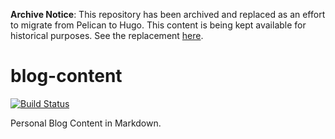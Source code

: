 **Archive Notice**: This repository has been archived and replaced as an effort to migrate from Pelican to Hugo. This content is being kept available for historical purposes. See the replacement [here](https://github.com/komish/blog).

# blog-content

[![Build Status](https://travis-ci.com/Komish/blog-content.svg?branch=master)](https://travis-ci.com/Komish/blog-content)

Personal Blog Content in Markdown. 
